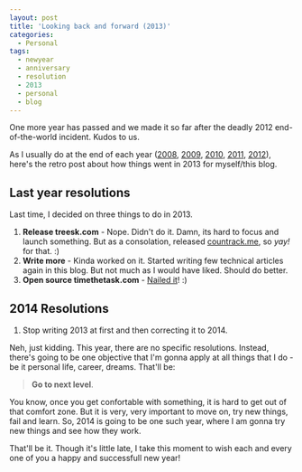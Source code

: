 ```yaml
---
layout: post
title: 'Looking back and forward (2013)'
categories:
  - Personal
tags:
  - newyear
  - anniversary
  - resolution
  - 2013
  - personal
  - blog
---
```

One more year has passed and we made it so far after the deadly 2012 end-of-the-world incident. Kudos to us.

As I usually do at the end of each year ([2008](http://veerasundar.com/blog/2008/12/a-very-happy-new-year-to-all-the-readers-of-dreamz/), [2009](http://veerasundar.com/blog/2009/12/so-long-2009-welcome-2010/), [2010](http://veerasundar.com/blog/2010/12/so-long-2010-welcome-2011/), [2011](http://veerasundar.com/blog/2011/12/looking-back-and-forward/), [2012](http://veerasundar.com/blog/2012/12/looking-back-and-forward-2012/)), here's the retro post about how things went in 2013 for myself/this blog.

## Last year resolutions

Last time, I decided on three things to do in 2013.

1. **Release treesk.com** - Nope. Didn't do it. Damn, its hard to focus and launch something. But as a consolation, released [countrack.me](http://countrack.me), so *yay!* for that. :)
2. **Write more** - Kinda worked on it. Started writing few technical articles again in this blog. But not much as I would have liked. Should do better.
3. **Open source timethetask.com** - [Nailed it](https://github.com/vraa/timethetask)! :)

## 2014 Resolutions

1. Stop writing 2013 at first and then correcting it to 2014.

Neh, just kidding. This year, there are no specific resolutions. Instead, there's going to be one objective that I'm gonna apply at all things that I do - be it personal life, career, dreams. That'll be:

>**Go to next level**.

You know, once you get confortable with something, it is hard to get out of that comfort zone. But it is very, very important to move on, try new things, fail and learn. So, 2014 is going to be one such year, where I am gonna try new things and see how they work. 

That'll be it. Though it's little late, I take this moment to wish each and every one of you a happy and successfull new year!
